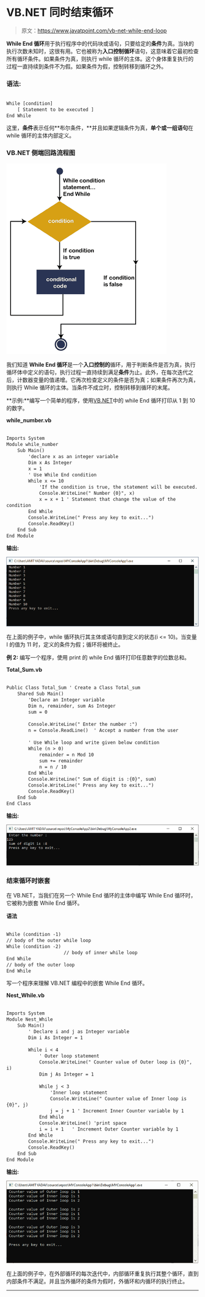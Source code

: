 # VB.NET 同时结束循环

> 原文：<https://www.javatpoint.com/vb-net-while-end-loop>

**While End 循环**用于执行程序中的代码块或语句，只要给定的**条件**为真。当块的执行次数未知时，这很有用。它也被称为**入口控制循环**语句，这意味着它最初检查所有循环条件。如果条件为真，则执行 while 循环的主体。这个身体重复执行的过程一直持续到条件不为假。如果条件为假，控制转移到循环之外。

### 语法:

```

While [condition]
	[ Statement to be executed ]
End While

```

这里，**条件**表示任何**布尔条件，**并且如果逻辑条件为真，**单个或一组语句**在 while 循环的主体内部定义。

### VB.NET 侧端回路流程图

![VB.NET While End Loop](img/c00fee03b35c9c57a0e7c5de6039df66.png)

我们知道 **While End 循环**是一个**入口控制的**循环，用于判断条件是否为真，执行循环体中定义的语句，执行过程一直持续到满足**条件**为止。此外，在每次迭代之后，计数器变量的值递增。它再次检查定义的条件是否为真；如果条件再次为真，则执行 While 循环的主体。当条件不成立时，控制转移到循环的末尾。

**示例:**编写一个简单的程序，使用[VB.NET](https://www.javatpoint.com/vb-net)中的 while End 循环打印从 1 到 10 的数字。

**while_number.vb**

```

Imports System
Module while_number
    Sub Main()
        'declare x as an integer variable
        Dim x As Integer
        x = 1
        ' Use While End condition
        While x <= 10
            'If the condition is true, the statement will be executed.
            Console.WriteLine(" Number {0}", x)
            x = x + 1 ' Statement that change the value of the condition
        End While
        Console.WriteLine(" Press any key to exit...")
        Console.ReadKey()
    End Sub
End Module

```

**输出:**

![VB.NET While End Loop](img/e4758de053f980ecc1aac9243a07f493.png)

在上面的例子中，while 循环执行其主体或语句直到定义的状态(i <= 10)。当变量 I 的值为 11 时，定义的条件为假；循环将被终止。

**例 2:** 编写一个程序，使用 print 的 while End 循环打印任意数字的位数总和。

**Total_Sum.vb**

```

Public Class Total_Sum ' Create a Class Total_sum
    Shared Sub Main()
        'Declare an Integer variable
        Dim n, remainder, sum As Integer
        sum = 0

        Console.WriteLine(" Enter the number :")
        n = Console.ReadLine()  ' Accept a number from the user

        ' Use While loop and write given below condition  
        While (n > 0)
            remainder = n Mod 10
            sum += remainder
            n = n / 10
        End While
        Console.WriteLine(" Sum of digit is :{0}", sum)
        Console.WriteLine(" Press any key to exit...")
        Console.ReadKey()
    End Sub
End Class

```

**输出:**

![VB.NET While End Loop](img/66f87b487f7cf77414386598c986cb8e.png)

### 结束循环时嵌套

在 VB.NET，当我们在另一个 While End 循环的主体中编写 While End 循环时，它被称为嵌套 While End 循环。

**语法**

```

While (condition -1)
// body of the outer while loop
While (condition -2)
                     // body of inner while loop
End While
// body of the outer loop
End While

```

写一个程序来理解 VB.NET 编程中的嵌套 While End 循环。

**Nest_While.vb**

```

Imports System
Module Nest_While
    Sub Main()
        ' Declare i and j as Integer variable
        Dim i As Integer = 1

        While i < 4
            ' Outer loop statement
            Console.WriteLine(" Counter value of Outer loop is {0}", i)
            Dim j As Integer = 1

            While j < 3
                'Inner loop statement
                Console.WriteLine(" Counter value of Inner loop is {0}", j)
                j = j + 1 ' Increment Inner Counter variable by 1
            End While
            Console.WriteLine() 'print space
            i = i + 1   ' Increment Outer Counter variable by 1
        End While
        Console.WriteLine(" Press any key to exit...")
        Console.ReadKey()
    End Sub
End Module

```

**输出:**

![VB.NET While End Loop](img/416416f810ea38dcf1568a6e2090895a.png)

在上面的例子中，在外部循环的每次迭代中，内部循环重复执行其整个循环，直到内部条件不满足。并且当外循环的条件为假时，外循环和内循环的执行终止。

* * *